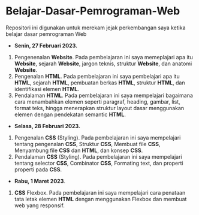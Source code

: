 # Belajar-Dasar-Pemrograman-Web
Repositori ini digunakan untuk merekam jejak perkembangan saya ketika belajar dasar pemrograman Web

- <b>Senin, 27 Februari 2023.</b>
<ol>
  <li>
  Pengenenalan <b>Website</b>.
  Pada pembelajaran ini saya memeplajari apa itu <b>Website</b>, sejarah <b>Website</b>, jargon teknis, struktur <b>Website</b>, dan anatomi <b>Website</b>.
  </li>
  <li>Pengenalan <b>HTML</b>.
   Pada pembelajaran ini saya pembelajari apa itu <b>HTML</b>, sejarah <b>HTML</b>, pembuatan berkas <b>HTML</b>, struktur <b>HTML</b>, dan identifikasi elemen <b>HTML</b>.
  </li>
  <li>
  Pendalaman <b>HTML</b>.
  Pada pembelajaran ini saya mempelajari bagaimana cara menambahkan elemen seperti paragraf, heading, gambar, list, format teks, hingga menerapkan struktur layout dasar menggunakan elemen dengan pendekatan semantic <b>HTML</b>.
  </li>
</ol>

- <b>Selasa, 28 Februari 2023.</b>
<ol>
  <li>
  Pengenalan <b>CSS</b> (Styling).
  Pada pembelajaran ini saya mempelajari tentang pengenalan <b>CSS</b>, Struktur <b>CSS</b>, Membuat file <b>CSS</b>, Menyambung file <b>CSS</b> dan <b>HTML</b>, dan konsep <b>CSS</b>.
  </li>
   <li>
  Pendalaman <b>CSS</b> (Styling).
  Pada pembelajaran ini saya mempelajari tentang selector <b>CSS</b>, Combinator <b>CSS</b>, Formating text, dan properti properti pada <b>CSS</b>.
  </li>
</ol>

- <b>Rabu, 1 Maret 2023</b>.
<ol>
  <li>
  <b>CSS</b> Flexbox.
  Pada pembelajaran ini saya mempelajari cara penataan tata letak elemen <b>HTML</b> dengan menggunakan Flexbox dan membuat web yang responsif.
  </li>
</ol>
